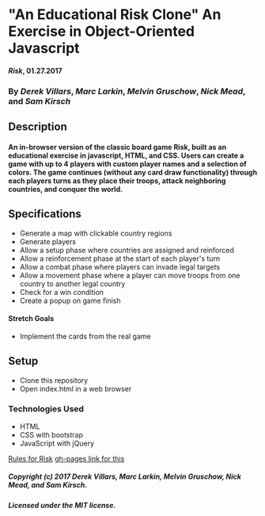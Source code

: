 # "An Educational Risk Clone" An Exercise in Object-Oriented Javascript

#### _Risk_, 01.27.2017

### By _Derek Villars_, _Marc Larkin_, _Melvin Gruschow_, _Nick Mead_, and _Sam Kirsch_

## Description

#### An in-browser version of the classic board game Risk, built as an educational exercise in javascript, HTML, and CSS. Users can create a game with up to 4 players with custom player names and a selection of colors. The game continues (without any card draw functionality) through each players turns as they place their troops, attack neighboring countries, and conquer the world.

## Specifications

* Generate a map with clickable country regions
* Generate players
* Allow a setup phase where countries are assigned and reinforced
* Allow a reinforcement phase at the start of each player's turn
* Allow a combat phase where players can invade legal targets
* Allow a movement phase where a player can move troops from one country to another legal country
* Check for a win condition
* Create a popup on game finish


#### Stretch Goals

* Implement the cards from the real game

## Setup

* Clone this repository
* Open index.html in a web browser

### Technologies Used

* HTML
* CSS with bootstrap
* JavaScript with jQuery

[Rules for Risk](http://www.ultraboardgames.com/risk/game-rules.php)
[gh-pages link for this](http://denalisk.github.io/Risk/index.html)

##### Copyright (c) 2017 Derek Villars, Marc Larkin, Melvin Gruschow, Nick Mead, and Sam Kirsch.

##### Licensed under the MIT license.
